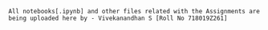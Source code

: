 `All notebooks[.ipynb] and other files related with the Assignments are being uploaded here by - Vivekanandhan S [Roll No 718019Z261]`
